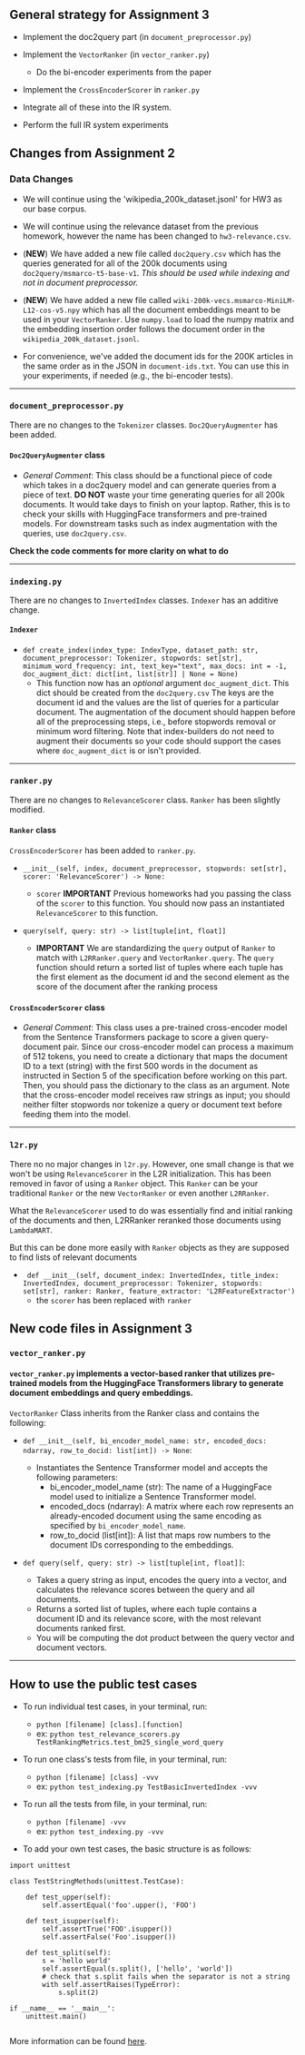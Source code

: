 ## General strategy for Assignment 3

- Implement the doc2query part (in `document_preprocessor.py`)

- Implement the `VectorRanker` (in `vector_ranker.py`)

  - Do the bi-encoder experiments from the paper

- Implement the `CrossEncoderScorer` in `ranker.py`

- Integrate all of these into the IR system.

- Perform the full IR system experiments

## Changes from Assignment 2

### Data Changes

- We will continue using the 'wikipedia_200k_dataset.jsonl' for HW3 as our base corpus.

- We will continue using the relevance dataset from the previous homework, however the name has been changed to `hw3-relevance.csv`.

- (**NEW**) We have added a new file called `doc2query.csv` which has the queries generated for all of the 200k documents using `doc2query/msmarco-t5-base-v1`. *This should be used while indexing and not in document preprocessor.*

- (**NEW**) We have added a new file called `wiki-200k-vecs.msmarco-MiniLM-L12-cos-v5.npy` which has all the document embeddings meant to be used in your `VectorRanker`. Use `numpy.load` to load the numpy matrix and the embedding insertion order follows the document order in the `wikipedia_200k_dataset.jsonl`.

- For convenience, we've added the document ids for the 200K articles in the same order as in the JSON in `document-ids.txt`. You can use this in your experiments, if needed (e.g., the bi-encoder tests).

---

### `document_preprocessor.py`

There are no changes to the `Tokenizer` classes. `Doc2QueryAugmenter` has been added.

#### `Doc2QueryAugmenter` class

- _General Comment_: This class should be a functional piece of code which takes in a doc2query model and can generate queries from a piece of text. **DO NOT** waste your time generating queries for all 200k documents. It would take days to finish on your laptop. Rather, this is to check your skills with HuggingFace transformers and pre-trained models. For downstream tasks such as index augmentation with the queries, use `doc2query.csv`.

**Check the code comments for more clarity on what to do**

---

### `indexing.py`

There are no changes to `InvertedIndex` classes. `Indexer` has an additive change.

#### `Indexer`

- `def create_index(index_type: IndexType, dataset_path: str,
                     document_preprocessor: Tokenizer, stopwords: set[str],
                     minimum_word_frequency: int, text_key="text",
                     max_docs: int = -1, doc_augment_dict: dict[int, list[str]] | None = None)`
  * This function now has an *optional* argument `doc_augment_dict`. This dict should be created from the `doc2query.csv` The keys are the document id and the values are the list of queries for a particular document. The augmentation of the document should happen before all of the preprocessing steps, i.e., before stopwords removal or minimum word filtering. Note that index-builders do not need to augment their documents so your code should support the cases where `doc_augment_dict` is or isn't provided.

---

### `ranker.py`

There are no changes to `RelevanceScorer` class. `Ranker` has been slightly modified.

#### `Ranker` class
`CrossEncoderScorer` has been added to `ranker.py`.

- `__init__(self, index, document_preprocessor, stopwords: set[str], scorer: 'RelevanceScorer') -> None:`
  * `scorer` **IMPORTANT** Previous homeworks had you passing the class of the `scorer` to this function. You should now pass an instantiated `RelevanceScorer` to this function.

- `query(self, query: str) -> list[tuple[int, float]]`
  * **IMPORTANT** We are standardizing the `query` output of `Ranker` to match with `L2RRanker.query` and `VectorRanker.query`. The `query` function should return a sorted list of tuples where each tuple has the first element as the document id and the second element as the score of the document after the ranking process

#### `CrossEncoderScorer` class

- _General Comment_: This class uses a pre-trained cross-encoder model from the Sentence Transformers package to score a given query-document pair. Since our cross-encoder model can process a maximum of 512 tokens, you need to create a dictionary that maps the document ID to a text (string) with the first 500 words in the document as instructed in Section 5 of the specification before working on this part. Then, you should pass the dictionary to the class as an argument. Note that the cross-encoder model receives raw strings as input; you should neither filter stopwords nor tokenize a query or document text before feeding them into the model.

---

### `l2r.py`

There no no major changes in `l2r.py`. However, one small change is that we won't be using `RelevanceScorer` in the L2R initialization. This has been removed in favor of using a `Ranker` object. This `Ranker` can be your traditional `Ranker` or the new `VectorRanker` or even another `L2RRanker`. 

What the `RelevanceScorer` used to do was essentially find and initial ranking of the documents and then, L2RRanker reranked those documents using `LambdaMART`.

But this can be done more easily with `Ranker` objects as they are supposed to find lists of relevant documents

- ` def __init__(self, document_index: InvertedIndex, title_index: InvertedIndex,
                 document_preprocessor: Tokenizer, stopwords: set[str], ranker: Ranker,
                 feature_extractor: 'L2RFeatureExtractor')`
  * the `scorer` has been replaced with `ranker`

## New code files in Assignment 3

### `vector_ranker.py`

#### `vector_ranker.py` implements a vector-based ranker that utilizes pre-trained models from the HuggingFace Transformers library to generate document embeddings and query embeddings.

`VectorRanker` Class inherits from the Ranker class and contains the following:
- `def __init__(self, bi_encoder_model_name: str, encoded_docs: ndarray, row_to_docid: list[int]) -> None`:
    - Instantiates the Sentence Transformer model and accepts the following parameters:
      - bi_encoder_model_name (str): The name of a HuggingFace model used to initialize a Sentence Transformer model.
      - encoded_docs (ndarray): A matrix where each row represents an already-encoded document using the same encoding as specified by `bi_encoder_model_name`.
      - row_to_docid (list[int]): A list that maps row numbers to the document IDs corresponding to the embeddings.

 -  `def query(self, query: str) -> list[tuple[int, float]]`:
    - Takes a query string as input, encodes the query into a vector, and calculates the relevance scores between the query and all documents.
    - Returns a sorted list of tuples, where each tuple contains a document ID and its relevance score, with the most relevant documents ranked first.
    - You will be computing the dot product between the query vector and document vectors.
---

## How to use the public test cases

- To run individual test cases, in your terminal, run:
  * `python [filename] [class].[function]`
  * ex: `python test_relevance_scorers.py TestRankingMetrics.test_bm25_single_word_query`
 
- To run one class's tests from file, in your terminal, run:
  * `python [filename] [class] -vvv`
  * ex: `python test_indexing.py TestBasicInvertedIndex -vvv`

- To run all the tests from file, in your terminal, run:
  * `python [filename] -vvv`
  * ex: `python test_indexing.py -vvv`


- To add your own test cases, the basic structure is as follows:
  
```
import unittest

class TestStringMethods(unittest.TestCase):

    def test_upper(self):
        self.assertEqual('foo'.upper(), 'FOO')

    def test_isupper(self):
        self.assertTrue('FOO'.isupper())
        self.assertFalse('Foo'.isupper())

    def test_split(self):
        s = 'hello world'
        self.assertEqual(s.split(), ['hello', 'world'])
        # check that s.split fails when the separator is not a string
        with self.assertRaises(TypeError):
            s.split(2)

if __name__ == '__main__':
    unittest.main()
  
```
More information can be found [here](https://docs.python.org/3/library/unittest.html).
